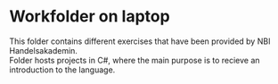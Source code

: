 # Workfolder on laptop
This folder contains different exercises that have been provided by NBI Handelsakademin. <br>
Folder hosts projects in C#, where the main purpose is to recieve an introduction to the language.
